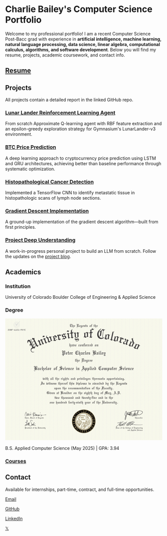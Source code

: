 # Charlie Bailey's Computer Science Portfolio

Welcome to my professional portfolio! I am a recent Computer Science Post-Bacc grad with experience in **artificial intelligence, machine learning, natural language processing, data science, linear algebra, computational calculus, algorithms, and software development**. Below you will find my resume, projects, academic coursework, and contact info.

## [Resume](resume/README.md)

## Projects

All projects contain a detailed report in the linked GitHub repo.

### [Lunar Lander Reinforcement Learning Agent](https://github.com/charliebailey24/RL-agent/tree/main)

From scratch Approximate Q-learning agent with RBF feature extraction and an epsilon-greedy exploration strategy for Gymnasium's LunarLander-v3 environment.

### [BTC Price Prediction](https://github.com/charliebailey24/btc-prediction-model)

A deep learning approach to cryptocurrency price prediction using LSTM and GRU architectures, achieving better than baseline performance through systematic optimization.

### [Histopathological Cancer Detection](https://github.com/charliebailey24/cancer-detection)

Implemented a TensorFlow CNN to identify metastatic tissue in histopathologic scans of lymph node sections.

### [Gradient Descent Implementation](https://github.com/charliebailey24/gradient-descent-implementation)

A ground-up implementation of the gradient descent algorithm—built from first principles.

### [Project Deep Understanding](https://github.com/charliebailey24/project-deep-understanding)

A work-in-progress personal project to build an LLM from scratch. Follow the updates on the [project blog](https://charliebailey24.github.io/project-deep-understanding/).

## Academics

### Institution

University of Colorado Boulder College of Engineering & Applied Science

### Degree

![CS Degree](./assets/CS_degree.jpg)

B.S. Applied Computer Science (May 2025) | GPA: 3.94

### [Courses](courses/README.md)

## Contact

Available for internships, part-time, contract, and full-time opportunities.

[Email](mailto:charliebailey24@gmail.com)

[GitHub](https://github.com/charliebailey24)

[LinkedIn](https://www.linkedin.com/in/charliebailey24/)

[𝕏](https://x.com/charliebailey24)
